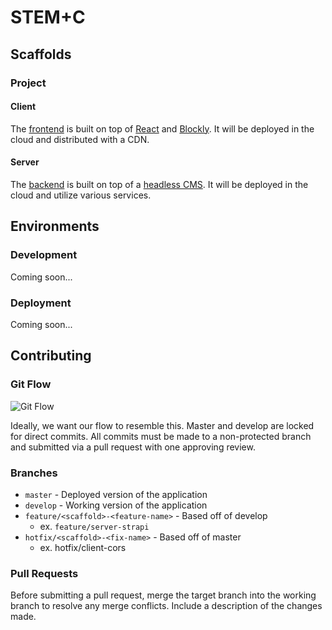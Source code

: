 # STEM+C



## Scaffolds

### Project

#### Client
The [frontend](https://github.com/EngagingLearningLab/STEM-C/tree/master/client#client) is built on top of [React](https://reactjs.org/) and [Blockly](https://developers.google.com/blockly). It will be deployed in the cloud and distributed with a CDN.

#### Server

The [backend](https://github.com/EngagingLearningLab/STEM-C/tree/master/server#server) is built on top of a [headless CMS](https://headlesscms.org/). It will be deployed in the cloud and utilize various services.



## Environments

### Development

Coming soon...

### Deployment

Coming soon...



## Contributing

### Git Flow 

![Git Flow](https://nvie.com/img/git-model@2x.png)

Ideally, we want our flow to resemble this. Master and develop are locked for direct commits. All commits must be made to a non-protected branch and submitted via a pull request with one approving review.

### Branches

- `master` - Deployed version of the application 
- `develop` - Working version of the application
- `feature/<scaffold>-<feature-name>` - Based off of develop
  - ex. `feature/server-strapi`
- `hotfix/<scaffold>-<fix-name>` - Based off of master
  - ex. hotfix/client-cors

### Pull Requests

Before submitting a pull request, merge the target branch into the working branch to resolve any merge conflicts. Include a description of the changes made.
